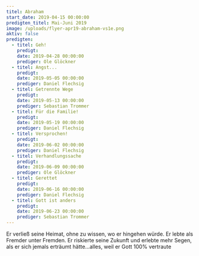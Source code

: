 ```yaml
---
titel: Abraham
start_date: 2019-04-15 00:00:00
predigten_titel: Mai-Juni 2019
image: /uploads/flyer-apr19-abraham-vs1e.png
aktiv: false
predigten:
  - titel: Geh!
    predigt:
    date: 2019-04-28 00:00:00
    prediger: Ole Glöckner
  - titel: Angst...
    predigt:
    date: 2019-05-05 00:00:00
    prediger: Daniel Flechsig
  - titel: Getrennte Wege
    predigt:
    date: 2019-05-13 00:00:00
    prediger: Sebastian Trommer
  - titel: Für die Familie!
    predigt:
    date: 2019-05-19 00:00:00
    prediger: Daniel Flechsig
  - titel: Versprochen!
    predigt:
    date: 2019-06-02 00:00:00
    prediger: Daniel Flechsig
  - titel: Verhandlungssache
    predigt:
    date: 2019-06-09 00:00:00
    prediger: Ole Glöckner
  - titel: Gerettet
    predigt:
    date: 2019-06-16 00:00:00
    prediger: Daniel Flechsig
  - titel: Gott ist anders
    predigt:
    date: 2019-06-23 00:00:00
    prediger: Sebastian Trommer
---
```


Er verlie&szlig; seine Heimat, ohne zu wissen, wo er hingehen w&uuml;rde. Er lebte als Fremder unter Fremden. Er riskierte seine Zukunft und erlebte mehr Segen, als er sich jemals ertr&auml;umt h&auml;tte...alles, weil er Gott 100% vertraute